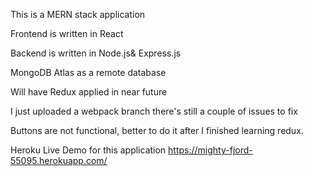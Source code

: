 This is a MERN stack application

Frontend is written in React

Backend is written in Node.js& Express.js

MongoDB Atlas as a remote database

Will have Redux applied in near future

I just uploaded a webpack branch there's still a couple of issues to fix

Buttons are not functional, better to do it after I finished learning redux.

Heroku Live Demo for this application
https://mighty-fjord-55095.herokuapp.com/
